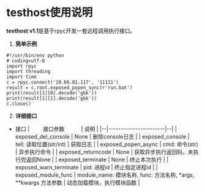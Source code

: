 # testhost使用说明
**testhost v1.1**是基于rpyc开发一套远程调用执行接口。

1. **简单示例**
```
#!/usr/bin/env python
# coding=utf-8
import rpyc
import threading
import time
c = rpyc.connect('10.66.81.117', '11111')
result = c.root.exposed_popen_sync(r'run.bat')
print(result[1][0].decode('gbk'))
print(result[1][1].decode('gbk'))
c.close()
```
2. **详细接口**
- 接口 |          接口参数           |  说明  |
|--|-----------------------|--|
|  exposed_del_console  | None |   删除console日志   |
|  exposed_console  |      tell: 读取位置(str/int)      |   获取日志   |
|  exposed_popen_async  |        cmd: 命令(str)        |   异步执行命令   |
| exposed_returncode  |        None        |   获取异步执行返回码，未执行完返回None   |
|  exposed_terminate  |        None        |   终止本次执行   |
| exposed_warn_terminate  |      pid: 进程id      |   终止指定进程id   |
| exposed_module_func  |  module_name: 模块名称, func: 方法名称, \*args, \*\*kwargs 方法参数  |   动态加载模块，执行模块函数   |
